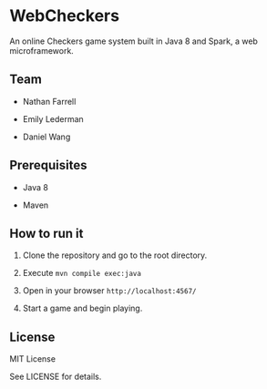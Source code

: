 # WebCheckers

An online Checkers game system built in Java 8 and Spark, a web
microframework.


## Team


- Nathan Farrell

- Emily Lederman

- Daniel Wang



## Prerequisites

- Java 8

- Maven


## How to run it

1. Clone the repository and go to the root directory.

2. Execute `mvn compile exec:java`

3. Open in your browser `http://localhost:4567/`

4. Start a game and begin playing.


## License

MIT License

See LICENSE for details.
